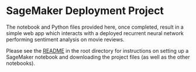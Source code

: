 # SageMaker Deployment Project

The notebook and Python files provided here, once completed, result in a simple web app which interacts with a deployed recurrent neural network performing sentiment analysis on movie reviews. 

Please see the [README](https://github.com/udacity/sagemaker-deployment/tree/master/README.md) in the root directory for instructions on setting up a SageMaker notebook and downloading the project files (as well as the other notebooks).
